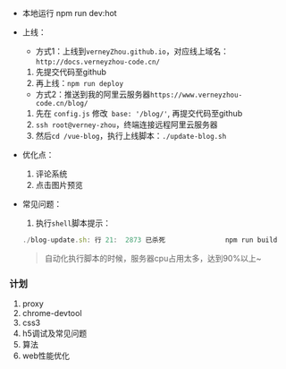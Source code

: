 
- 本地运行
npm run dev:hot

- 上线：
    - 方式1：上线到`verneyZhou.github.io`，对应线上域名：`http://docs.verneyzhou-code.cn/`
    1. 先提交代码至github
    2. 再上线：`npm run deploy`

    - 方式2：推送到我的阿里云服务器`https://www.verneyzhou-code.cn/blog/`
    1. 先在 `config.js` 修改` base: '/blog/'`, 再提交代码至github
    2. `ssh root@verney-zhou`，终端连接远程阿里云服务器
    3. 然后`cd /vue-blog`，执行上线脚本：`./update-blog.sh`




- 优化点：
    1. 评论系统
    2. 点击图片预览


- 常见问题：
    1. 执行`shell`脚本提示：
    ``` js
    ./blog-update.sh: 行 21:  2873 已杀死               npm run build
    ```
    > 自动化执行脚本的时候，服务器cpu占用太多，达到90%以上~




### 计划

1. proxy
2. chrome-devtool
3. css3
4. h5调试及常见问题
5. 算法
6. web性能优化
